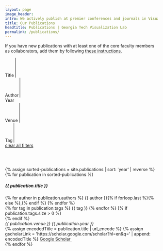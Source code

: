 ```yaml
---
layout: page
image_header: 
intro: We actively publish at premier conferences and journals in Visualization, Human Computer Interaction, Geographic Information Systems, Machine Learning, and Data Mining.
title: Our Publications
headtitle: Publications | Georgia Tech Visualization Lab
permalink: /publications/
---
```

<div class="banner">
    <p>
        If you have new publications with at least one of the core faculty members as collaborators, add them by following <a target="_blank" href="https://github.com/gtvis/gtvis.github.io">these instructions</a>.
    </p>
</div>
<div class="vspace-md-fixed"></div>
<form class="form">
    <div class="row">
        <div class="col-lg-2 col-md-6 col-sm-6 mb-2">
            <label for="sTitle">Title</label>
            <select class="form-control mr-sm-2 mb-2" type="text" id="sTitle" name="sTitle" placeholder="Title" multiple></select>
        </div>
        <div class="col-lg-2 col-md-6 col-sm-6 mb-2">
            <label for="sAuthor">Author</label>
            <select class="form-control mr-sm-2 mb-2" id="sAuthor" name="sAuthor" placeholder="Author" multiple></select>
        </div>
        <div class="col-lg-4 col-md-12 col-sm-12 mb-2">
            <label for="sYear">Year</label>
            <div class="mr-sm-2 mb-2" id="sYear" name="sYear">
                <div id="custom-handle1" class="ui-slider-handle"></div>
                <div id="custom-handle2" class="ui-slider-handle"></div>
            </div>
        </div>
        <div class="col-lg-2 col-md-6 col-sm-6 mb-2">
            <label for="sVenue">Venue</label>
            <select class="form-control mr-sm-2 mb-2" id="sVenue" name="sVenue" placeholder="Venue" multiple></select>
        </div>
        <div class="col-lg-2 col-md-6 col-sm-6 mb-2">
            <label for="sTag">Tag</label>
            <select class="form-control mr-sm-2 mb-2" type="text" id="sTag" name="sTag" placeholder="Tag" multiple></select>
        </div>
    </div>
    <div class="row">
        <div class="col">
            <label class="sr-only" for="clearBtn"></label>
            <a id="clearBtn" href="javascript:clear();">
                clear all filters
            </a>
        </div>
    </div>
</form>

<br/><br/>

<div id="publications" class="row">
    {% assign sorted-publications = site.publications | sort: 'year' | reverse %}
    {% for publication in sorted-publications %}
    <div class="publication col-lg-12" data-pub-id="{{ forloop.index0 }}">
        <h5 class="caps">{{ publication.title }}</h5>
        <div class="authors">
            {% for author in publication.authors %}
                <span class="caps">{{ author }}</span>{% if forloop.last %}{% else %}<span>,</span>{% endif %}
            {% endfor %}
        </div>
        <div>
            {% for tag in publication.tags %}
                <span class="badge badge-secondary caps"> {{ tag }} </span>
            {% endfor %}
            {% if publication.tags.size > 0 %}
            <div class="vspace-xs-fixed"></div>
            {% endif %}
        </div>
        <div class="venue caps"><i>{{ publication.venue }} {{ publication.year }}</i></div>
        <div>
            <!-- Commenting this out because DBLP and our current publications source does not have links for all publications. Google Scholar is more reliable. -->
            <!-- {% if publication.link != null %}
                <a href="{{ publication.link }}" target="_blank"><i class="fa fa-external-link"></i></a>
            {% endif %} -->
            {% assign encodedTitle = publication.title | url_encode %}
            {% assign gscholarLink = 'https://scholar.google.com/scholar?hl=en&q=' | append: encodedTitle %}
            <a href="{{ gscholarLink }}" target="_blank">Google Scholar&nbsp;<i class="fa fa-external-link"></i></a>
        </div>
        <div class="separator"></div>
    </div>
    {% endfor %}
</div>

<script>
    const pubsData = {{sorted-publications | jsonify }};
    const pubsEl = document.querySelectorAll('.publication');
    const sAuthorEl = $('#sAuthor');
    const sTitleEl = $('#sTitle');
    const sYearEl = $("#sYear");
    const sTagEl = $('#sTag');
    const sVenueEl = $('#sVenue');

    let minMaxYear = [Infinity, -Infinity];
    let uniqueTags = [];
    let tagOptions = [];
    let uniqueAuthors = [];
    let authorOptions = [];
    let uniqueVenues = [];
    let venueOptions = [];
    let uniqueTitles = [];
    let titleOptions = [];

    function init(){
        pubsEl.forEach(pubEl => {
            const pubIdx = parseInt($(pubEl).attr("data-pub-id"));
            const pubData = pubsData[pubIdx];

            // Unique Tags
            pubData.tags.forEach(function(tag){
                if(uniqueTags.indexOf(tag) === -1){
                    uniqueTags.push(tag);
                    tagOptions.push({id:tag, text:tag});
                }
            });

            // Unique Authors
            pubData.authors.forEach(function(author){
                if(uniqueAuthors.indexOf(author) === -1){
                    uniqueAuthors.push(author);
                    authorOptions.push({id: author, text:author});
                }
            });

            // Unique Venues
            if(uniqueVenues.indexOf(pubData.venue) === -1){
                uniqueVenues.push(pubData.venue);
                venueOptions.push({id: pubData.venue, text: pubData.venue});
            }

            // Unique Titles
            if(uniqueTitles.indexOf(pubData.title) === -1){
                uniqueTitles.push(pubData.title);
                titleOptions.push({id: pubData.title, text: pubData.title});
            }

            // Find the range of years
            const year = pubData.year;
            if(year < minMaxYear[0]){
                minMaxYear[0] = year;
            }
            if(year > minMaxYear[1]){
                minMaxYear[1] = year;
            }
        });

        // Initialize the slider
        var handle1 = $( "#custom-handle1" );
        var handle2 = $( "#custom-handle2" );
        sYearEl.slider({
            range: true,
            min: minMaxYear[0],
            max: minMaxYear[1],
            step: 1,
            values: minMaxYear,
            slide: function(event, ui) {
                handle1.text( ui.values[0] );
                handle2.text( ui.values[1] );
            },
            change: function(event, ui) {
                handle1.text( ui.values[0] );
                handle2.text( ui.values[1] );
                search();
            },
            create: function() {
                handle1.text( $( this ).slider( "values", 0 ) );
                handle2.text( $( this ).slider( "values", 1 ) );
            },
        });

        sAuthorEl.select2({
            tags: true,
            allowClear: true,
            placeholder: '',
            data: authorOptions
        });
        sAuthorEl.on('change', function (e) {
            search();
        });

        sVenueEl.select2({
            tags: true,
            allowClear: true,
            placeholder: '',
            data: venueOptions
        });
        sVenueEl.on('change', function (e) {
            search();
        });

        sTagEl.select2({
            tags: true,
            allowClear: true,
            placeholder: '',
            data: tagOptions
        });
        sTagEl.on('change', function (e) {
            search();
        });

        $(sTitleEl).select2({
            tags: true,
            allowClear: true,
            placeholder: '',
            data: titleOptions
        });
        $(sTitleEl).on('change', function (e) {
            search();
        });

    }

    function clear(){
        sYearEl.slider("values", minMaxYear);
        $(sAuthorEl).val(null).trigger('change');
        $(sTitleEl).val(null).trigger('change');
        $(sVenueEl).val(null).trigger('change');
        $(sTagEl).val(null).trigger('change');
        search();
    }

    function search() {
        const _sAuthor = sAuthorEl.select2('data');
        const _sTitle = sTitleEl.select2('data');
        const _sYear = sYearEl.slider("values");
        const _sTag = sTagEl.select2('data');
        const _sVenue = sVenueEl.select2('data');

        pubsEl.forEach(pubEl => {
            const pubIdx = parseInt($(pubEl).attr("data-pub-id"));
            const pubData = pubsData[pubIdx];
            let showPub = true;
            if(_sAuthor.length == 0 && _sVenue.length == 0 && _sTag.length == 0 && _sTitle.length == 0 && _sYear[0] == minMaxYear[0] && _sYear[1] == minMaxYear[1]){
                showPub = true;
            }else{
                if(_sAuthor.length > 0){
                    if(pubData.authors.length > 0){
                        if(!_sAuthor.some(valObj => pubData.authors.includes(valObj.text))){
                            showPub = false;
                        }
                    }else{
                        showPub = false;
                    }
                }
                if(_sVenue.length > 0){
                    if(!_sVenue.some(valObj => pubData.venue == valObj.text)){
                        showPub = false;
                    }
                }
                if(_sTag.length > 0){
                    if(pubData.tags.length > 0){
                        if(!_sTag.some(valObj => pubData.tags.includes(valObj.text))){
                            showPub = false;
                        }
                    } else{
                        showPub = false;
                    }
                }
                if(_sTitle.length > 0){
                    if(!_sTitle.some(valObj => pubData.title == valObj.text)){
                        showPub = false;
                    }
                }
                if(parseInt(pubData.year) < _sYear[0] || parseInt(pubData.year) > _sYear[1]){
                    showPub = false;
                }
            }
            pubEl.style.display = showPub ? "block" : "none";
        });
    }

    init();

</script>
